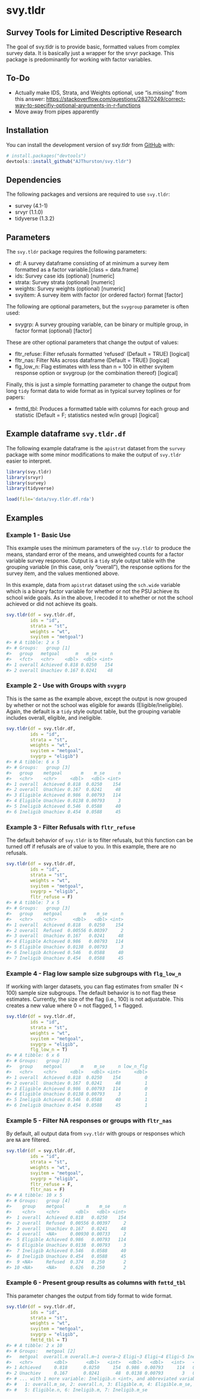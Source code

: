 
<!-- README.md is generated from README.Rmd. Please edit that file -->

# svy.tldr

## Survey Tools for Limited Descriptive Research

<!-- badges: start -->
<!-- badges: end -->

The goal of svy.tldr is to provide basic, formatted values from complex
survey data. It is basically just a wrapper for the srvyr package. This
package is predominantly for working with factor variables.

## To-Do

-   Actually make IDS, Strata, and Weights optional, use “is.missing”
    from this answer:
    <https://stackoverflow.com/questions/28370249/correct-way-to-specifiy-optional-arguments-in-r-functions>  
-   Move away from pipes apparently

## Installation

You can install the development version of svy.tldr from
[GitHub](https://github.com/) with:

``` r
# install.packages("devtools")
devtools::install_github("AJThurston/svy.tldr")
```

## Dependencies

The following packages and versions are required to use `svy.tldr`:

-   survey (4.1-1)
-   srvyr (1.1.0)
-   tidyverse (1.3.2)

## Parameters

The `svy.tldr` package requires the following parameters:

-   df: A survey dataframe consisting of at minimum a survey item
    formatted as a factor variable.\[class = data.frame\]
-   ids: Survey case ids (optional) \[numeric\]
-   strata: Survey strata (optional) \[numeric\]
-   weights: Survey weights (optional) \[numeric\]
-   svyitem: A survey item with factor (or ordered factor) format
    \[factor\]

The following are optional parameters, but the `svygroup` parameter is
often used:

-   svygrp: A survey grouping variable, can be binary or multiple group,
    in factor format (optional) \[factor\]

These are other optional parameters that change the output of values:

-   fltr_refuse: Filter refusals formatted ‘refused’ (Default = TRUE)
    \[logical\]
-   fltr_nas: Filter NAs across dataframe (Default = TRUE) \[logical\]
-   flg_low_n: Flag estimates with less than n = 100 in either svyitem
    response option or svygroup (or the combination thereof) \[logical\]

Finally, this is just a simple formatting parameter to change the output
from long `tidy` format data to wide format as in typical survey
toplines or for papers:

-   fmttd_tbl: Produces a formatted table with columns for each group
    and statistic (Default = F; statistics nested w/in group)
    \[logical\]

## Example dataframe `svy.tldr.df`

The following example dataframe is the `apistrat` dataset from the
`survey` package with some minor modifications to make the output of
`svy.tldr` easier to interpret.

``` r
library(svy.tldr)
library(srvyr)
library(survey)
library(tidyverse)

load(file='data/svy.tldr.df.rda')
```

## Examples

### Example 1 - Basic Use

This example uses the minimum parameters of the `svy.tldr` to produce
the means, standard error of the means, and unweighted counts for a
factor variable survey response. Output is a `tidy` style output table
with the grouping variable (in this case, only “overall”), the response
options for the survey item, and the values mentioned above.

In this example, data from `apistrat` dataset using the `sch.wide`
variable which is a binary factor variable for whether or not the PSU
achieve its school wide goals. As in the above, I recoded it to whether
or not the school achieved or did not achieve its goals.

``` r
svy.tldr(df = svy.tldr.df,
         ids = "id",
         strata = "st",
         weights = "wt",
         svyitem = "metgoal")
#> # A tibble: 2 x 5
#> # Groups:   group [1]
#>   group   metgoal      m   m_se     n
#>   <fct>   <chr>    <dbl>  <dbl> <int>
#> 1 overall Achieved 0.818 0.0250   154
#> 2 overall Unachiev 0.167 0.0241    48
```

### Example 2 - Use with Groups with `svygrp`

This is the same as the example above, except the output is now grouped
by whether or not the school was eligible for awards
(Eligible/Ineligible). Again, the default is a `tidy` style output
table, but the grouping variable includes overall, eligible, and
ineligible.

``` r
svy.tldr(df = svy.tldr.df,
         ids = "id",
         strata = "st",
         weights = "wt",
         svyitem = "metgoal",
         svygrp = "eligib")
#> # A tibble: 6 x 5
#> # Groups:   group [3]
#>   group    metgoal       m    m_se     n
#>   <chr>    <chr>     <dbl>   <dbl> <int>
#> 1 overall  Achieved 0.818  0.0250    154
#> 2 overall  Unachiev 0.167  0.0241     48
#> 3 Eligible Achieved 0.986  0.00793   114
#> 4 Eligible Unachiev 0.0138 0.00793     3
#> 5 Ineligib Achieved 0.546  0.0588     40
#> 6 Ineligib Unachiev 0.454  0.0588     45
```

### Example 3 - Filter Refusals with `fltr_refuse`

The default behavior of `svy.tldr` is to filter refusals, but this
function can be turned off if refusals are of value to you. In this
example, there are no refusals.

``` r
svy.tldr(df = svy.tldr.df,
         ids = "id",
         strata = "st",
         weights = "wt",
         svyitem = "metgoal",
         svygrp = "eligib",
         fltr_refuse = F)
#> # A tibble: 7 x 5
#> # Groups:   group [3]
#>   group    metgoal        m    m_se     n
#>   <chr>    <chr>      <dbl>   <dbl> <int>
#> 1 overall  Achieved 0.818   0.0250    154
#> 2 overall  Refused  0.00556 0.00397     2
#> 3 overall  Unachiev 0.167   0.0241     48
#> 4 Eligible Achieved 0.986   0.00793   114
#> 5 Eligible Unachiev 0.0138  0.00793     3
#> 6 Ineligib Achieved 0.546   0.0588     40
#> 7 Ineligib Unachiev 0.454   0.0588     45
```

### Example 4 - Flag low sample size subgroups with `flg_low_n`

If working with larger datasets, you can flag estimates from smaller (N
\< 100) sample size subgroups. The default behavior is to not flag these
estimates. Currently, the size of the flag (i.e., 100) is not
adjustable. This creates a new value where 0 = not flagged, 1 = flagged.

``` r
svy.tldr(df = svy.tldr.df,
         ids = "id",
         strata = "st",
         weights = "wt",
         svyitem = "metgoal",
         svygrp = "eligib",
         flg_low_n = T)
#> # A tibble: 6 x 6
#> # Groups:   group [3]
#>   group    metgoal       m    m_se     n low_n_flg
#>   <chr>    <chr>     <dbl>   <dbl> <int>     <dbl>
#> 1 overall  Achieved 0.818  0.0250    154         0
#> 2 overall  Unachiev 0.167  0.0241     48         1
#> 3 Eligible Achieved 0.986  0.00793   114         0
#> 4 Eligible Unachiev 0.0138 0.00793     3         1
#> 5 Ineligib Achieved 0.546  0.0588     40         1
#> 6 Ineligib Unachiev 0.454  0.0588     45         1
```

### Example 5 - Filter NA responses or groups with `fltr_nas`

By default, all output data from `svy.tldr` with groups or responses
which are `NA` are filtered.

``` r
svy.tldr(df = svy.tldr.df,
         ids = "id",
         strata = "st",
         weights = "wt",
         svyitem = "metgoal",
         svygrp = "eligib",
         fltr_refuse = F,
         fltr_nas = F)
#> # A tibble: 10 x 5
#> # Groups:   group [4]
#>    group    metgoal        m    m_se     n
#>    <chr>    <chr>      <dbl>   <dbl> <int>
#>  1 overall  Achieved 0.818   0.0250    154
#>  2 overall  Refused  0.00556 0.00397     2
#>  3 overall  Unachiev 0.167   0.0241     48
#>  4 overall  <NA>     0.00930 0.00733     2
#>  5 Eligible Achieved 0.986   0.00793   114
#>  6 Eligible Unachiev 0.0138  0.00793     3
#>  7 Ineligib Achieved 0.546   0.0588     40
#>  8 Ineligib Unachiev 0.454   0.0588     45
#>  9 <NA>     Refused  0.374   0.250       2
#> 10 <NA>     <NA>     0.626   0.250       2
```

### Example 6 - Present group results as columns with `fmttd_tbl`

This parameter changes the output from tidy format to wide format.

``` r
svy.tldr(df = svy.tldr.df,
         ids = "id",
         strata = "st",
         weights = "wt",
         svyitem = "metgoal",
         svygrp = "eligib",
         fmttd_tbl = T)
#> # A tibble: 2 x 10
#> # Groups:   metgoal [2]
#>   metgoal  overall.m overall.m~1 overa~2 Eligi~3 Eligi~4 Eligi~5 Ineli~6 Ineli~7
#>   <chr>        <dbl>       <dbl>   <int>   <dbl>   <dbl>   <int>   <dbl>   <dbl>
#> 1 Achieved     0.818      0.0250     154  0.986  0.00793     114   0.546  0.0588
#> 2 Unachiev     0.167      0.0241      48  0.0138 0.00793       3   0.454  0.0588
#> # ... with 1 more variable: Ineligib.n <int>, and abbreviated variable names
#> #   1: overall.m_se, 2: overall.n, 3: Eligible.m, 4: Eligible.m_se,
#> #   5: Eligible.n, 6: Ineligib.m, 7: Ineligib.m_se
```
